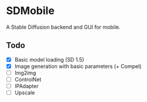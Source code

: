# SDMobile

A Stable Diffusion backend and GUI for mobile.

## Todo

- [x] Basic model loading (SD 1.5)
- [x] Image generation with basic parameters (+ Compel)
- [ ] Img2img
- [ ] ControlNet
- [ ] IPAdapter
- [ ] Upscale

